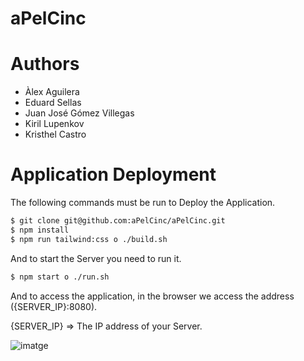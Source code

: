 # aPelCinc

# Authors

- Àlex Aguilera
- Eduard Sellas
- Juan José Gómez Villegas
- Kiril Lupenkov
- Kristhel Castro

# Application Deployment

The following commands must be run to Deploy the Application.

```sh
$ git clone git@github.com:aPelCinc/aPelCinc.git
$ npm install
$ npm run tailwind:css o ./build.sh
```

And to start the Server you need to run it.

```sh
$ npm start o ./run.sh
```

And to access the application, in the browser we access the address ({SERVER_IP}:8080).

{SERVER_IP} => The IP address of your Server.

![imatge](https://user-images.githubusercontent.com/83291394/169581247-d5065750-38bb-4c62-ac29-842a6dd18435.png)

